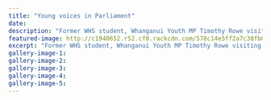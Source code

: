 ```yaml
---
title: "Young voices in Parliament"
date: 
description: "Former WHS student, Whanganui Youth MP Timothy Rowe visiting MP Chester Borrows in his Wellington office, Wanganui Chronicle article on 17/7/16..."
featured-image: http://c1940652.r52.cf0.rackcdn.com/578c14e5ff2a7c38fb00089b/Timothy-Rowe-ex-student-in-parliament-july-2016.jpg
excerpt: "Former WHS student, Whanganui Youth MP Timothy Rowe visiting MP Chester Borrows in his Wellington office, Wanganui Chronicle article on 17/7/16..."
gallery-image-1: 
gallery-image-2: 
gallery-image-3: 
gallery-image-4: 
gallery-image-5: 
---
```

